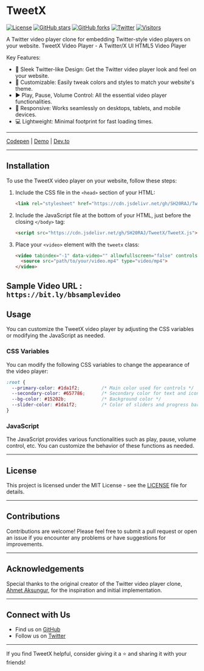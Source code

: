 # TweetX

[![License](https://img.shields.io/badge/license-MIT-blue.svg)](https://github.com/SH20RAJ/TweetX/blob/main/LICENSE)
[![GitHub stars](https://img.shields.io/github/stars/SH20RAJ/TweetX.svg?style=social)](https://github.com/SH20RAJ/TweetX/stargazers)
[![GitHub forks](https://img.shields.io/github/forks/SH20RAJ/TweetX.svg?style=social)](https://github.com/SH20RAJ/TweetX/network)
[![Twitter](https://img.shields.io/twitter/url/https/github.com/SH20RAJ/TweetX.svg?style=social)](https://twitter.com/intent/tweet?text=Check%20out%20TweetX%20%E2%80%93%20A%20Twitter%20video%20player%20clone%20on%20GitHub:%20https%3A%2F%2Fgithub.com%2FSH20RAJ%2FTweetX)
[![Visitors](https://api.visitorbadge.io/api/visitors?path=https%3A%2F%2Fgithub.com%2FSH20RAJ%2FTweetX%2F&labelColor=%23d9e3f0&countColor=%232ccce4&style=flat)](https://visitorbadge.io/status?path=https%3A%2F%2Fgithub.com%2FSH20RAJ%2FTweetX%2F)

A Twitter video player clone for embedding Twitter-style video players on your website.
TweetX Video Player - A Twitter/X UI HTML5 Video Player

Key Features:
- 🎥 Sleek Twitter-like Design: Get the Twitter video player look and feel on your website.
- 🎨 Customizable: Easily tweak colors and styles to match your website's theme.
- ▶️ Play, Pause, Volume Control: All the essential video player functionalities.
- 📐 Responsive: Works seamlessly on desktops, tablets, and mobile devices.
- 💻 Lightweight: Minimal footprint for fast loading times.

---

[Codepen](https://codepen.io/SH20RAJ/pen/mdgqprw?editors=1000) | [Demo](https://sh20raj.github.io/TweetX/demo.html) | [Dev.to](https://dev.to/sh20raj/tweetx-html5-twitter-like-video-player-for-your-website-31kh)

---

## Installation

To use the TweetX video player on your website, follow these steps:

1. Include the CSS file in the `<head>` section of your HTML:
   ```html
   <link rel="stylesheet" href="https://cdn.jsdelivr.net/gh/SH20RAJ/TweetX/TweetX.css">
   ```

2. Include the JavaScript file at the bottom of your HTML, just before the closing `</body>` tag:
   ```html
   <script src="https://cdn.jsdelivr.net/gh/SH20RAJ/TweetX/TweetX.js"></script>
   ```

3. Place your `<video>` element with the `tweetx` class:
   ```html
   <video tabindex="-1" data-video="" allowfullscreen="false" controlslist="nodownload" class="tweetx">
     <source src="path/to/your/video.mp4" type="video/mp4">
   </video>
   ```
Sample Video URL : `https://bit.ly/bbsamplevideo`
---

## Usage

You can customize the TweetX video player by adjusting the CSS variables or modifying the JavaScript as needed.

### CSS Variables

You can modify the following CSS variables to change the appearance of the video player:

```css
:root {
  --primary-color: #1da1f2;        /* Main color used for controls */
  --secondary-color: #657786;      /* Secondary color for text and icons */
  --bg-color: #15202b;             /* Background color */
  --slider-color: #1da1f2;         /* Color of sliders and progress bars */
}
```

### JavaScript

The JavaScript provides various functionalities such as play, pause, volume control, etc. You can customize the behavior of these functions as needed.

---

## License

This project is licensed under the MIT License - see the [LICENSE](https://github.com/SH20RAJ/TweetX/blob/main/LICENSE) file for details.

---

## Contributions

Contributions are welcome! Please feel free to submit a pull request or open an issue if you encounter any problems or have suggestions for improvements.

---

## Acknowledgements

Special thanks to the original creator of the Twitter video player clone, [Ahmet Aksungur](https://github.com/Ahmetaksungur/twitter-video-player-clone), for the inspiration and initial implementation.

---

## Connect with Us

- Find us on [GitHub](https://github.com/SH20RAJ)
- Follow us on [Twitter](https://twitter.com/sh20raj)

---

If you find TweetX helpful, consider giving it a ⭐️ and sharing it with your friends!
